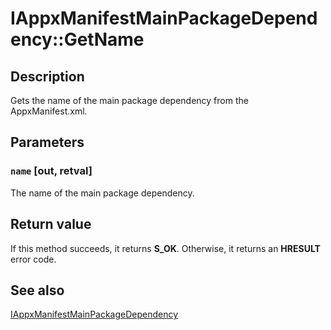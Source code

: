 # IAppxManifestMainPackageDependency::GetName

## Description

Gets the name of the main package dependency from the AppxManifest.xml.

## Parameters

### `name` [out, retval]

The name of the main package dependency.

## Return value

If this method succeeds, it returns **S_OK**. Otherwise, it returns an **HRESULT** error code.

## See also

[IAppxManifestMainPackageDependency](https://learn.microsoft.com/windows/desktop/api/appxpackaging/nn-appxpackaging-iappxmanifestmainpackagedependency)